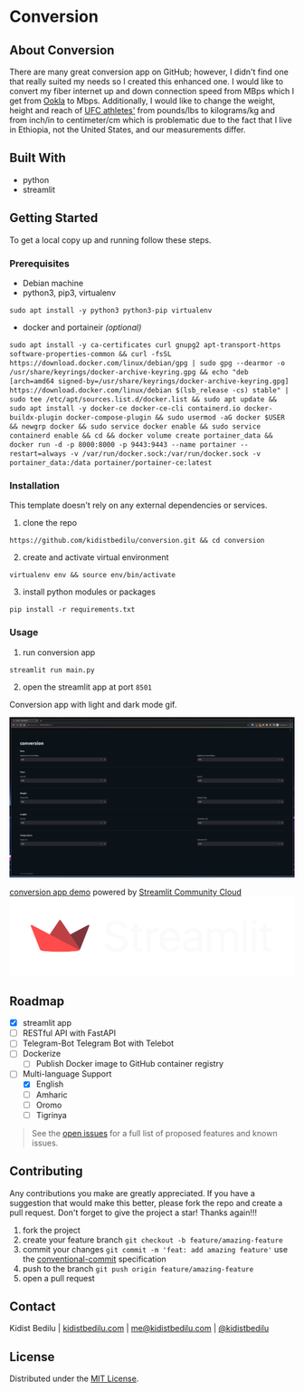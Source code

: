 # Conversion

## About Conversion

There are many great conversion app on GitHub; however, I didn't find one that really suited my needs so I created this enhanced one. I would like to convert my fiber internet up and down connection speed from MBps which I get from [Ookla](https://www.speedtest.net/) to Mbps. Additionally, I would like to change the weight, height and reach of [UFC athletes'](https://www.ufc.com/athletes) from pounds/lbs to kilograms/kg and from inch/in to centimeter/cm which is problematic due to the fact that I live in Ethiopia, not the United States, and our measurements differ.

## Built With

+ python
+ streamlit

## Getting Started

To get a local copy up and running follow these steps.

### Prerequisites

+ Debian machine
+ python3, pip3, virtualenv
```shell
sudo apt install -y python3 python3-pip virtualenv
```
+ docker and portaineir *(optional)*
```shell
sudo apt install -y ca-certificates curl gnupg2 apt-transport-https software-properties-common && curl -fsSL https://download.docker.com/linux/debian/gpg | sudo gpg --dearmor -o /usr/share/keyrings/docker-archive-keyring.gpg && echo "deb [arch=amd64 signed-by=/usr/share/keyrings/docker-archive-keyring.gpg] https://download.docker.com/linux/debian $(lsb_release -cs) stable" | sudo tee /etc/apt/sources.list.d/docker.list && sudo apt update && sudo apt install -y docker-ce docker-ce-cli containerd.io docker-buildx-plugin docker-compose-plugin && sudo usermod -aG docker $USER && newgrp docker && sudo service docker enable && sudo service containerd enable && cd && docker volume create portainer_data && docker run -d -p 8000:8000 -p 9443:9443 --name portainer --restart=always -v /var/run/docker.sock:/var/run/docker.sock -v portainer_data:/data portainer/portainer-ce:latest
```

### Installation

This template doesn't rely on any external dependencies or services.
1. clone the repo
```shell
https://github.com/kidistbedilu/conversion.git && cd conversion
```
2. create and activate virtual environment
```shell
virtualenv env && source env/bin/activate
```
3. install python modules or packages
```shell
pip install -r requirements.txt 
```

### Usage

1. run conversion app
```shell
streamlit run main.py
```
2. open the streamlit app at port `8501` 

Conversion app with light and dark mode gif.

![conversion-gif](assets/conversion.gif)

[conversion app demo](https://conversion.streamlit.app) powered by [Streamlit Community Cloud](https://streamlit.io/cloud) ![Streamlit-logo](assets/streamlit-logo.png)

## Roadmap

- [x] streamlit app
- [ ] RESTful API with FastAPI
- [ ] Telegram-Bot Telegram Bot with Telebot
- [ ] Dockerize  
    - [ ] Publish Docker image to GitHub container registry
- [ ] Multi-language Support
    - [x] English
    - [ ] Amharic
    - [ ] Oromo
    - [ ] Tigrinya

> See the [open issues](https://github.com/kidistbedilu/conversion/issues) for a full list of proposed features and known issues.

## Contributing

Any contributions you make are greatly appreciated. If you have a suggestion that would make this better, please fork the repo and create a pull request. Don't forget to give the project a star! Thanks again!!!

1. fork the project
2. create your feature branch `git checkout -b feature/amazing-feature`
3. commit your changes `git commit -m 'feat: add amazing feature'` use the [conventional-commit](https://www.conventionalcommits.org/en/v1.0.0/) specification
4. push to the branch `git push origin feature/amazing-feature`
5. open a pull request

## Contact

Kidist Bedilu | [kidistbedilu.com](kidistbedilu.com) | [me@kidistbedilu.com](me@kidistbedilu.com) | [@kidistbedilu](@kidistbedilu)

## License

Distributed under the [MIT License](https://opensource.org/license/mit/).
